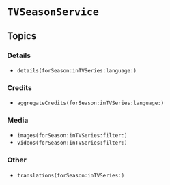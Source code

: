 # ``TVSeasonService``

## Topics

### Details

- ``details(forSeason:inTVSeries:language:)``

### Credits

- ``aggregateCredits(forSeason:inTVSeries:language:)``

### Media

- ``images(forSeason:inTVSeries:filter:)``
- ``videos(forSeason:inTVSeries:filter:)``

### Other

- ``translations(forSeason:inTVSeries:)``
